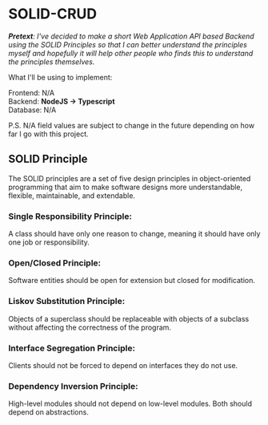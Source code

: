 # SOLID-CRUD
_**Pretext**: I've decided to make a short Web Application API based Backend using the SOLID Principles so that I can better understand the principles myself and hopefully it will help other people who finds this to understand the principles themselves._

What I'll be using to implement:

Frontend: N/A <br> Backend: **NodeJS -> Typescript** <br> Database: N/A

P.S. N/A field values are subject to change in the future depending on how far I go with this project.

## SOLID Principle
The SOLID principles are a set of five design principles in object-oriented programming that aim to make software designs more understandable, flexible, maintainable, and extendable. 
### Single Responsibility Principle:
A class should have only one reason to change, meaning it should have only one job or responsibility.
### Open/Closed Principle:
Software entities should be open for extension but closed for modification.
### Liskov Substitution Principle:
Objects of a superclass should be replaceable with objects of a subclass without affecting the correctness of the program.
### Interface Segregation Principle:
Clients should not be forced to depend on interfaces they do not use.
### Dependency Inversion Principle:
High-level modules should not depend on low-level modules. Both should depend on abstractions.
